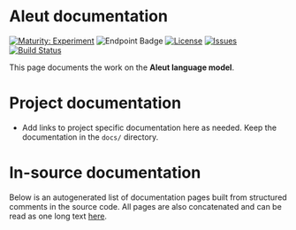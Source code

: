 # Aleut documentation

[![Maturity: Experiment](https://img.shields.io/badge/Maturity-Experiment-black.svg)](https://giellalt.github.io/MaturityClassification.html)
![Endpoint Badge](https://img.shields.io/endpoint?url=https%3A%2F%2Fraw.githubusercontent.com%2Fgiellalt%2Flang-ale%2Fgh-pages%2Flemmacount.json)
[![License](https://img.shields.io/github/license/giellalt/lang-ale)](https://github.com/giellalt/lang-ale/blob/main/LICENSE)
[![Issues](https://img.shields.io/github/issues/giellalt/lang-ale)](https://github.com/giellalt/lang-ale/issues)
[![Build Status](https://divvun-tc.giellalt.org/api/github/v1/repository/giellalt/lang-ale/main/badge.svg)](https://github.com/giellalt/lang-ale/actions)

This page documents the work on the **Aleut language model**. 

# Project documentation

* Add links to project specific documentation here as needed. Keep the documentation in the `docs/` directory.

# In-source documentation

Below is an autogenerated list of documentation pages built from structured comments in the source code. All pages are also concatenated and can be read as one long text [here](ale.md).

